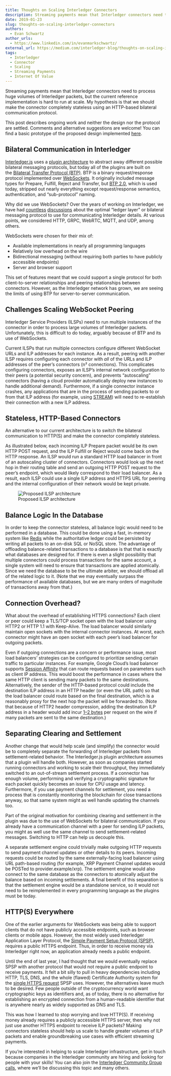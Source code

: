 ```yaml
---
title: Thoughts on Scaling Interledger Connectors
description: Streaming payments mean that Interledger connectors need to process huge volumes of Interledger packets, but the current reference implementation is hard to run at scale.
date: 2019-01-23
slug: thoughts-on-scaling-interledger-connectors
authors:
  - Evan Schwartz
author_urls:
  - https://www.linkedin.com/in/evanmarkschwartz/
external_url: https://medium.com/interledger-blog/thoughts-on-scaling-interledger-connectors-7e3cad0dab7f
tags:
  - Interledger
  - Connector
  - Scaling
  - Streaming Payments
  - Internet Of Value
---
```


Streaming payments mean that Interledger connectors need to process huge volumes of Interledger packets, but the current reference implementation is hard to run at scale. My hypothesis is that we should make the connector completely stateless using an HTTP-based bilateral communication protocol.

This post describes ongoing work and neither the design nor the protocol are settled. Comments and alternative suggestions are welcome! You can find a basic prototype of the proposed design implemented [here](https://github.com/emschwartz/interledger-rs/commit/af795bc03a236ee39798e6dc76524afd49cef876).

## Bilateral Communication in Interledger

[Interledger.js](https://github.com/interledgerjs) uses a [plugin architecture](https://github.com/interledger/rfcs/blob/main/deprecated/0024-ledger-plugin-interface-2/0024-ledger-plugin-interface-2.md) to abstract away different possible bilateral messaging protocols, but today all of the plugins are built on the [Bilateral Transfer Protocol (BTP)](https://interledger.org/developers/rfcs/bilateral-transfer-protocol/). BTP is a binary request/response protocol implemented over [WebSockets](https://en.wikipedia.org/wiki/WebSocket). It originally included message types for Prepare, Fulfill, Reject and Transfer, but [BTP 2.0](https://github.com/interledger/rfcs/pull/383), which is used today, stripped out nearly everything except request/response semantics, authentication, and “sub-protocol” naming.

Why did we use WebSockets? Over the years of working on Interledger, we have had [countless](https://github.com/interledger/rfcs/pull/125) [discussions](https://github.com/interledger/rfcs/pull/251) about the optimal “ledger layer” or bilateral messaging protocol to use for communicating Interledger details. At various points, we considered HTTP, GRPC, WebRTC, MQTT, and UDP, among others.

WebSockets were chosen for their mix of:

- Available implementations in nearly all programming languages
- Relatively low overhead on the wire
- Bidirectional messaging (without requiring both parties to have publicly accessible endpoints)
- Server and browser support

This set of features meant that we could support a single protocol for both client-to-server relationships and peering relationships between connectors. However, as the Interledger network has grown, we are seeing the limits of using BTP for server-to-server communication.

## Challenges Scaling WebSocket Peering

Interledger Service Providers (ILSPs) need to run multiple instances of the connector in order to process large volumes of Interledger packets. Unfortunately, this is difficult to do today, arguably because of BTP and its use of WebSockets.

Current ILSPs that run multiple connectors configure different WebSocket URLs and ILP addresses for each instance. As a result, peering with another ILSP requires configuring each connector with *all* of the URLs and ILP addresses of the peer’s connectors (n² connections). This complicates configuring connectors, exposes an ILSP’s internal network configuration to their peers (a potential security concern), and prevents “autoscaling” connectors (having a cloud provider automatically deploy new instances to handle additional demand). Furthermore, if a single connector instance crashes, any applications that are in the process of sending packets to or from that ILP address (for example, using [STREAM](https://medium.com/interledger-blog/streaming-money-and-data-over-ilp-fabd76fc991e)) will need to re-establish their connection with a new ILP address.

## Stateless, HTTP-Based Connectors

An alternative to our current architecture is to switch the bilateral communication to HTTP(S) and make the connector completely stateless.

As illustrated below, each incoming ILP Prepare packet would be its own HTTP POST request, and the ILP Fulfill or Reject would come back on the HTTP response. An ILSP would run a standard HTTP load balancer in front of an autoscaling cluster of connectors. Connectors would look up the next hop in their routing table and send an outgoing HTTP POST request to the peer’s endpoint, which would likely correspond to their load balancer. As a result, each ILSP could use a single ILP address and HTTPS URL for peering and the internal configuration of their network would be kept private.

<figure>
  <img src="/developers/img/blog/2019-01-23/ilsp-architecture.webp" alt="Proposed ILSP architecture">
  <figcaption>Proposed ILSP architecture</figcaption>
</figure>

## Balance Logic In the Database

In order to keep the connector stateless, all balance logic would need to be performed in a database. This could be done using a fast, in-memory system like [Redis](https://redis.io/) while the authoritative ledger could be persisted by writing all packets to an on-disk SQL or NoSQL store. The advantage of offloading balance-related transactions to a database is that that is exactly what databases are designed for. If there is even a slight possibility that multiple connectors could process transactions for the same account, a single system will need to ensure that transactions are applied atomically. Since we need the database to be the ultimate arbiter, we should offload all of the related logic to it. (Note that we may eventually surpass the performance of available databases, but we are many orders of magnitude of transactions away from that.)

## Connection Overhead?

What about the overhead of establishing HTTPS connections? Each client or peer could keep a TLS/TCP socket open with the load balancer using HTTP2 or HTTP 1.1 with Keep-Alive. The load balancer would similarly maintain open sockets with the internal connector instances. At worst, each connector might have an open socket with each peer’s load balancer for outgoing packets.

Even if outgoing connections are a concern or performance issue, most load balancers’ strategies can be configured to prioritize sending certain traffic to particular instances. For example, Google Cloud’s load balancer supports [Session Affinity](https://cloud.google.com/load-balancing/docs/backend-service#session_affinity) that can route requests based on parameters such as client IP address. This would boost the performance in cases where the same HTTP client is sending many packets to the same destinations. Alternatively, the sender of the HTTP-based protocol could include the destination ILP address in an HTTP header (or even the URL path) so that the load balancer could route based on the final destination, which is a reasonably proxy for the next hop the packet will be forwarded to. (Note that because of HTTP2 header compression, adding the destination ILP address in a header would add incur [1–2 bytes](https://blog.cloudflare.com/hpack-the-silent-killer-feature-of-http-2/) per request on the wire if many packets are sent to the same destination.)

## Separating Clearing and Settlement

Another change that would help scale (and simplify) the connector would be to completely separate the forwarding of Interledger packets from settlement-related behavior. The Interledger.js plugin architecture assumes that a plugin will handle both. However, as soon as companies started running connectors and working to scale their throughput, they immediately switched to an out-of-stream settlement process. If a connector has enough volume, performing and verifying a cryptographic signature for each packet quickly becomes an issue for CPU usage and latency. Furthermore, if you use payment channels for settlement, you need a process that is constantly monitoring the blockchain for close transactions anyway, so that same system might as well handle updating the channels too.

Part of the original motivation for combining clearing and settlement in the plugin was due to the use of WebSockets for bilateral communication. If you already have a communication channel with a peer for sending ILP packets, you might as well use the same channel to send settlement-related messages. Switching to HTTP can help us decouple this.

A separate settlement engine could trivially make outgoing HTTP requests to send payment channel updates or other details to its peers. Incoming requests could be routed by the same externally-facing load balancer using URL path-based routing (for example, XRP Payment Channel updates would be POSTed to provider.example/xrp). The settlement engine would also connect to the same database as the connectors to atomically adjust the balance based on incoming settlements. A final benefit of this separation is that the settlement engine would be a standalone service, so it would not need to be reimplemented in every programming language as the plugins must be today.

## HTTP(S) Everywhere

One of the earlier arguments for WebSockets was being able to support clients that do not have publicly accessible endpoints, such as browser clients or mobile apps. However, the most widely used Interledger Application Layer Protocol, the [Simple Payment Setup Protocol (SPSP)](https://interledger.org/developers/rfcs/simple-payment-setup-protocol/), requires a public HTTPS endpoint. Thus, in order to receive money via Interledger right now, an application already needs a public endpoint.

Until the end of last year, I had thought that we would eventually replace SPSP with another protocol that would not require a public endpoint to receive payments. It felt a bit silly to pull in heavy dependencies including HTTP, TLS, DNS, and the whole (flawed) Certificate Authority system for the [single HTTPS request](https://interledger.org/developers/rfcs/simple-payment-setup-protocol/#query-get-spsp-endpoint) SPSP uses. However, the alternatives leave much to be desired. Few people outside of the cryptocurrency world want cryptographic keys as identifiers and, as of today, there is no alternative for establishing an encrypted connection from a human-readable identifier that is anywhere nearly as widely supported as DNS and TLS.

This was how I learned to stop worrying and love HTTP(S). If receiving money already requires a publicly accessible HTTPS server, then why not just use another HTTPS endpoint to receive ILP packets? Making connectors stateless should help us scale to handle greater volumes of ILP packets and enable groundbreaking use cases with efficient streaming payments.

If you’re interested in helping to scale Interledger infrastructure, get in touch because companies in the Interledger community are hiring and looking for people with your skills! You can also join the [Interledger Community Group calls](https://interledger.org/events), where we’ll be discussing this topic and many others.
